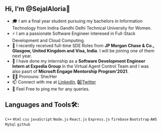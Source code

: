 ## Hi, I’m @SejalAloria👋 

- 🎓 I am a final year student pursuing my bachelors in Information Technology from Indira Gandhi Delhi Technical University for Women.
- ⚡ I am a passionate Software Engineer interesed in Full-Stack Development and Cloud Computing.
- 👀 I recently received full-time SDE Roles from **JP Morgan Chase & Co., Glasgow, United Kingdom and Visa, India**. I will be joining one of them next year.
- 🌱 I have done my internship as a **Software Development Engineer Intern at Expedia Group** in the Virtual Agent Control Team and I was also pasrt of **Microsft Engage Mentorship Program'2021**.
- 👩🏻 Pronouns: She/Her
- 📫 Connect with me at [LinkedIn](https://www.linkedin.com/in/sejal-aloria-0599261b2/), [#️⃣Twitter](https://twitter.com/SejalAloria?t=rYrsTDvatu7Kw6xrfAObxA&s=09)
- 💬 Feel Free to ping me for any queries.


## Languages and Tools🛠:
<code>C++</code>
<code>Html</code>
<code>css</code>
<code>javaScript</code>
 <code>Node.js</code>
 <code>React.js</code>
 <code>Express.js</code>
 <code>firebase</code>
<code>Bootstrap</code>
 <code>AWS</code>
 <code>MySql</code>
<code>github</code>


<!---
SejalAloria/SejalAloria is a ✨ special ✨ repository because its `README.md` (this file) appears on your GitHub profile.
You can click the Preview link to take a look at your changes.
--->
